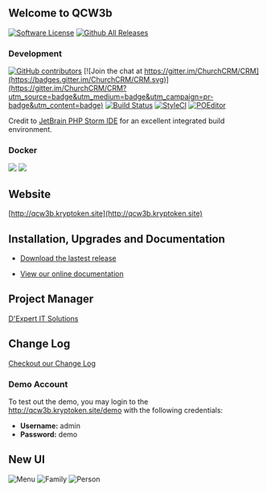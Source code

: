 Welcome to QCW3b
---
[![Software License](https://img.shields.io/badge/license-MIT-brightgreen.svg?style=flat-square)](LICENSE)
[![Github All Releases](https://img.shields.io/github/downloads/churchcrm/crm/total.svg)](https://github.com/ChurchCRM/CRM/releases)

### Development 
[![GitHub contributors](https://img.shields.io/github/contributors/churchcrm/crm.svg)]()
[![Join the chat at https://gitter.im/ChurchCRM/CRM](https://badges.gitter.im/ChurchCRM/CRM.svg)](https://gitter.im/ChurchCRM/CRM?utm_source=badge&utm_medium=badge&utm_campaign=pr-badge&utm_content=badge)
[![Build Status](https://travis-ci.org/ChurchCRM/CRM.svg?branch=master)](https://travis-ci.org/ChurchCRM/CRM)
[![StyleCI](https://styleci.io/repos/30856851/shield?branch=master)](https://styleci.io/repos/30856851)
[![POEditor](https://img.shields.io/badge/Languages-22-green.svg)](https://poeditor.com/join/project/RABdnDSqAt)

Credit to [JetBrain PHP Storm IDE](https://www.jetbrains.com/?from=ChurchCRM) for an excellent integrated build environment.


### Docker
![](https://img.shields.io/docker/pulls/churchcrm/crm.svg?maxAge=2592000)
[![](https://images.microbadger.com/badges/image/churchcrm/crm.svg)](https://microbadger.com/images/churchcrm/crm "Get your own image badge on microbadger.com")
## Website

[http://qcw3b.kryptoken.site](http://qcw3b.kryptoken.site)

## Installation, Upgrades and Documentation

* [Download the lastest release](https://github.com/ChurchCRM/CRM/releases/latest)

* [View our online documentation](http://qcw3b.kryptoken.site/#docs)

## Project Manager 

[D'Expert IT Solutions](https://dexperteam.ml)

##  Change Log

[Checkout our Change Log](CHANGELOG.md)

### Demo Account

To test out the demo, you may login to the http://qcw3b.kryptoken.site/demo  with the following credentials:

- **Username:** admin
- **Password:** demo

## New UI

![Menu](http://www.churchcrm.io/screenshots/menu.PNG)
![Family](http://www.churchcrm.io/screenshots/family.PNG)
![Person](http://www.churchcrm.io/screenshots/person.PNG)
